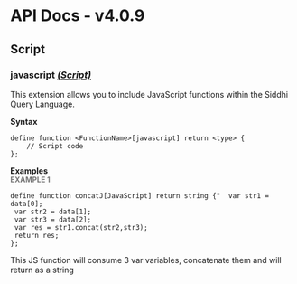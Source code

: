 # API Docs - v4.0.9

## Script

### javascript *<a target="_blank" href="https://siddhi.io/en/v4.x/docs/query-guide/#script">(Script)</a>*

<p style="word-wrap: break-word">This extension allows you to include JavaScript functions within the Siddhi Query Language.</p>

<span id="syntax" class="md-typeset" style="display: block; font-weight: bold;">Syntax</span>
```
define function <FunctionName>[javascript] return <type> {
    // Script code
};
```

<span id="examples" class="md-typeset" style="display: block; font-weight: bold;">Examples</span>
<span id="example-1" class="md-typeset" style="display: block; color: rgba(0, 0, 0, 0.54); font-size: 12.8px; font-weight: bold;">EXAMPLE 1</span>
```
define function concatJ[JavaScript] return string {"  var str1 = data[0];
 var str2 = data[1];
 var str3 = data[2];
 var res = str1.concat(str2,str3);
 return res;
};
```
<p style="word-wrap: break-word">This JS function will consume 3 var variables, concatenate them and will return as a string</p>

